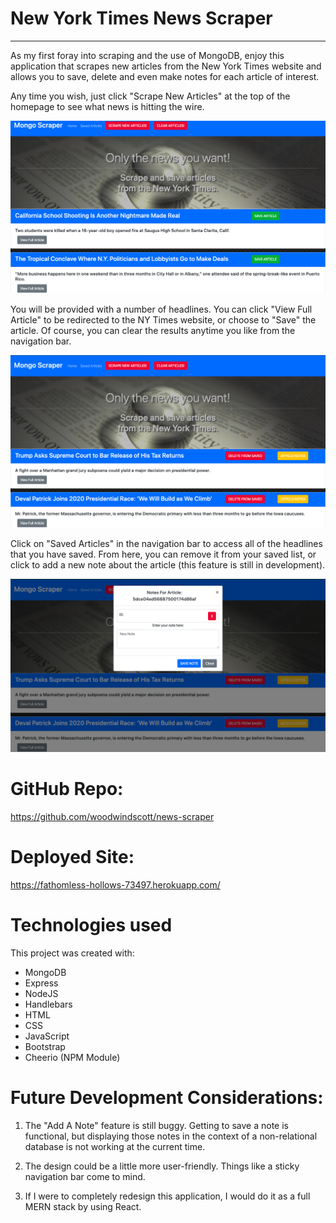 # New York Times News Scraper
<hr>

As my first foray into scraping and the use of MongoDB, enjoy this application that scrapes new articles from the New York Times website and allows you to save, delete and even make notes for each article of interest.

Any time you wish, just click "Scrape New Articles" at the top of the homepage to see what news is hitting the wire.

<img src="assets/news-scraper-1.png" alt="NY Times Web Scraper Home Page">

You will be provided with a number of headlines.  You can click "View Full Article" to be redirected to the NY Times website, or choose to "Save" the article. Of course, you can clear the results anytime you like from the navigation bar.

<img src="assets/news-scraper-2.png" alt="NY Times Web Scraper Saved Articles">

Click on "Saved Articles" in the navigation bar to access all of the headlines that you have saved.  From here, you can remove it from your saved list, or click to add a new note about the article (this feature is still in development).

<img src="assets/news-scraper-3.png" alt="NY Times Web Scraper Add A Note">

# GitHub Repo:
https://github.com/woodwindscott/news-scraper

# Deployed Site:
https://fathomless-hollows-73497.herokuapp.com/

# Technologies used
This project was created with:
* MongoDB
* Express
* NodeJS
* Handlebars
* HTML
* CSS
* JavaScript
* Bootstrap
* Cheerio (NPM Module)

# Future Development Considerations:
1. The "Add A Note" feature is still buggy. Getting to save a note is functional, but displaying those notes in the context of a non-relational database is not working at the current time.

2. The design could be a little more user-friendly.  Things like a sticky navigation bar come to mind.

3. If I were to completely redesign this application, I would do it as a full MERN stack by using React.
